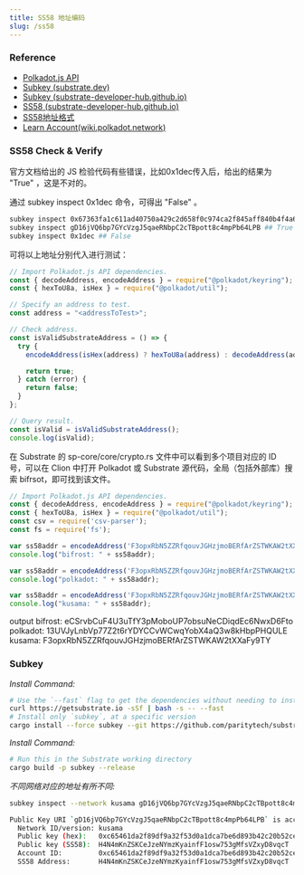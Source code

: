 ```yaml
---
title: SS58 地址编码
slug: /ss58
---
```


### Reference
- [Polkadot.js API](https://polkadot.js.org/docs/api/)
- [Subkey (substrate.dev)](https://substrate.dev/docs/en/knowledgebase/integrate/subkey)
- [Subkey (substrate-developer-hub.github.io)](https://github.com/substrate-developer-hub/substrate-developer-hub.github.io/edit/source/docs/knowledgebase/integrate/subkey.md)
- [SS58 (substrate-developer-hub.github.io)](https://github.com/substrate-developer-hub/substrate-developer-hub.github.io/edit/source/docs/knowledgebase/advanced/ss58-address-format.md)
- [SS58地址格式](https://substrate.dev/docs/zh-CN/knowledgebase/advanced/ss58-address-format)
- [Learn Account(wiki.polkadot.network)](https://wiki.polkadot.network/docs/learn-accounts)

### SS58 Check & Verify

官方文档给出的 JS 检验代码有些错误，比如0x1dec传入后，给出的结果为 "True" ，这是不对的。

通过 subkey inspect 0x1dec 命令，可得出 "False" 。

```bash
subkey inspect 0x67363fa1c611ad40750a429c2d658f0c974ca2f845aff840b4f4a6ef1243cc6d ## True
subkey inspect gD16jVQ6bp7GYcVzgJ5qaeRNbpC2cTBpott8c4mpPb64LPB ## True
subkey inspect 0x1dec ## False
```

可将以上地址分别代入进行测试：

```javascript
// Import Polkadot.js API dependencies.
const { decodeAddress, encodeAddress } = require("@polkadot/keyring");
const { hexToU8a, isHex } = require("@polkadot/util");

// Specify an address to test.
const address = "<addressToTest>";

// Check address.
const isValidSubstrateAddress = () => {
  try {
    encodeAddress(isHex(address) ? hexToU8a(address) : decodeAddress(address));

    return true;
  } catch (error) {
    return false;
  }
};

// Query result.
const isValid = isValidSubstrateAddress();
console.log(isValid);
```

在 Substrate 的 sp-core/core/crypto.rs 文件中可以看到多个项目对应的 ID 号，可以在 Clion 中打开 Polkadot 或 Substrate
源代码，全局（包括外部库）搜索 bifrsot，即可找到该文件。

```javascript
// Import Polkadot.js API dependencies.
const { decodeAddress, encodeAddress } = require("@polkadot/keyring");
const { hexToU8a, isHex } = require("@polkadot/util");
const csv = require('csv-parser');
const fs = require('fs');

var ss58addr = encodeAddress('F3opxRbN5ZZRfqouvJGHzjmoBERfArZSTWKAW2tXXaFy9TY', 6);
console.log("bifrost: " + ss58addr);

var ss58addr = encodeAddress('F3opxRbN5ZZRfqouvJGHzjmoBERfArZSTWKAW2tXXaFy9TY', 0);
console.log("polkadot: " + ss58addr);

var ss58addr = encodeAddress('F3opxRbN5ZZRfqouvJGHzjmoBERfArZSTWKAW2tXXaFy9TY', 2);
console.log("kusama: " + ss58addr);

```
output
bifrost: eCSrvbCuF4U3uTfY3pMoboUP7obsuNeCDiqdEc6NwxD6Fto
polkadot: 13UVJyLnbVp77Z2t6rYDYCCvWCwqYobX4aQ3w8kHbpPHQULE
kusama: F3opxRbN5ZZRfqouvJGHzjmoBERfArZSTWKAW2tXXaFy9TY


### Subkey

_Install Command:_
```bash
# Use the `--fast` flag to get the dependencies without needing to install the Substrate and Subkey binary
curl https://getsubstrate.io -sSf | bash -s -- --fast
# Install only `subkey`, at a specific version
cargo install --force subkey --git https://github.com/paritytech/substrate --version 2.0.1 --locked
```

_Install Command:_
```bash
# Run this in the Substrate working directory
cargo build -p subkey --release
```

_不同网络对应的地址有所不同:_
```bash
subkey inspect --network kusama gD16jVQ6bp7GYcVzgJ5qaeRNbpC2cTBpott8c4mpPb64LPB

Public Key URI `gD16jVQ6bp7GYcVzgJ5qaeRNbpC2cTBpott8c4mpPb64LPB` is account:
  Network ID/version: kusama
  Public key (hex):   0xc65461da2f89df9a32f53d0a1dca7be6d893b42c20b52ce1e7cabaccecdc7445
  Public key (SS58):  H4N4mKnZSKCeJzeNYmzKyainfF1osw753gMfsVZxyD8vqcT
  Account ID:         0xc65461da2f89df9a32f53d0a1dca7be6d893b42c20b52ce1e7cabaccecdc7445
  SS58 Address:       H4N4mKnZSKCeJzeNYmzKyainfF1osw753gMfsVZxyD8vqcT
```



